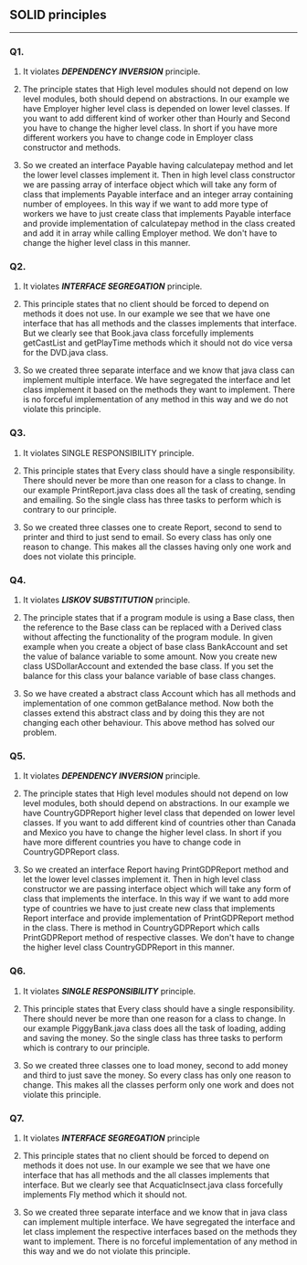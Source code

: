 ## SOLID principles
---

### Q1.

1.	It violates ***DEPENDENCY INVERSION*** principle.

2.	The principle states that High level modules should not depend on low level modules, both should depend on abstractions. In our example we have Employer higher level class is depended on lower level classes. If you want to add different kind of worker other than Hourly and Second you have to change the higher level class. In short if you have more different workers you have to change code in Employer class constructor and methods.

3.	So we created an interface Payable having calculatepay method and let the lower level classes implement it. Then in high level class constructor we are passing array of interface object which will take any form of class that implements Payable interface and an integer array containing number of employees. In this way if we want to add more type of workers we have to just create class that implements Payable interface and provide implementation of calculatepay method in the class created and add it in array while calling Employer method. We don't have to change the higher level class in this manner.


### Q2.

1.	It violates ***INTERFACE SEGREGATION*** principle.

2.	This principle states that no client should be forced to depend on methods it does not use. In our example we see that we have one interface that has all methods and the classes implements that interface. But we clearly see that  Book.java class forcefully implements getCastList and getPlayTime methods which it should not do vice versa for the DVD.java class.

3.	So we created three separate interface and we know that java class can implement multiple interface. We have segregated the interface and let class implement it based on the methods they want to implement. There is no forceful implementation of any method in this way and we do not violate this principle.


### Q3.

1.	It violates SINGLE RESPONSIBILITY principle.

2.	This principle states that Every class should have a single responsibility. There should never be more than one reason for a class to change. In our example PrintReport.java class does all the task of creating, sending and emailing. So the single class has three tasks to perform which is contrary to our principle.

3.	So we created three classes one to create Report, second to send to printer  and third to just send to email. So every class has only one reason to change. This makes all the classes having only one work and does not violate this principle.


### Q4.

1.	It violates ***LISKOV SUBSTITUTION*** principle.

2.	The principle states that if a program module is using a Base class, then the reference to the Base class can be replaced with a Derived class without affecting the functionality of the program module. In given example when you create a object of base class BankAccount and set the value of balance variable  to some amount. Now you create new class USDollarAccount and extended the base class. If you set the balance for this class your balance variable of base class changes. 

3.	So we have created a abstract class Account which has all methods and implementation of one common getBalance method. Now both the classes extend this abstract class and by doing this they are not changing each other behaviour. This above method has solved our problem. 


### Q5.

1.	It violates ***DEPENDENCY INVERSION*** principle.

2.	The principle states that High level modules should not depend on low level modules, both should depend on abstractions. In our example we have CountryGDPReport higher level class that depended on lower level classes. If you want to add different kind of countries other than Canada and Mexico you have to change the higher level class. In short if you have more different countries you have to change code in CountryGDPReport class.

3.	So we created an interface Report having PrintGDPReport method and let the lower level classes implement it. Then in high level class constructor we are passing interface object which will take any form of class that implements the interface. In this way if we want to add more type of countries we have to just create new class that implements Report interface and provide implementation of PrintGDPReport method in the class. There is method in CountryGDPReport which calls PrintGDPReport method of respective classes.  We don't have to change the higher level class CountryGDPReport in this manner.


### Q6.

1.	It violates ***SINGLE RESPONSIBILITY*** principle.

2.	This principle states that Every class should have a single responsibility. There should never be more than one reason for a class to change. In our example PiggyBank.java class does all the task of loading, adding and saving the money. So the single class has three tasks to perform which is contrary to our principle.

3.	So we created three classes one to load money, second to add money and third to just save the money. So every class has only one reason to change. This makes all the classes perform only one work and does not violate this principle.


### Q7.

1.	It violates ***INTERFACE SEGREGATION*** principle 

2.	This principle states that no client should be forced to depend on methods it does not use. In our example we see that we have one interface that has all methods and the all classes implements that interface. But we clearly see that  AcquaticInsect.java class forcefully implements Fly method which it should not.

3.	So we created three separate interface and we know that in java class can implement multiple interface. We have segregated the interface and let class implement the respective interfaces based on the methods they want to implement. There is no forceful implementation of any method in this way and we do not violate this principle.






